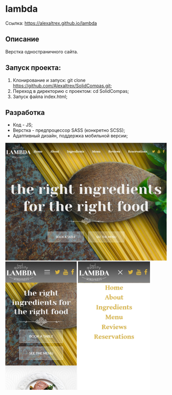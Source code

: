 # lambda
Ссылка: https://alexaltrex.github.io/lambda

## Описание
Верстка одностраничного сайта.


## Запуск проекта:
1. Клонирование и запуск: git clone https://github.com/Alexaltrex/SolidCompas.git;
2. Переход в директорию с проектом: cd SolidCompas;
3. Запуск файла index.html;

## Разработка
* Код - JS;
* Верстка - предпроцессор SASS (конкретно SCSS);
* Адаптивный дизайн, поддержка мобильной версии;


<img src="img/gh01.jpg" width="800">
<img src="img/gh02.jpg" height="400">
<img src="img/gh03.jpg" height="400">